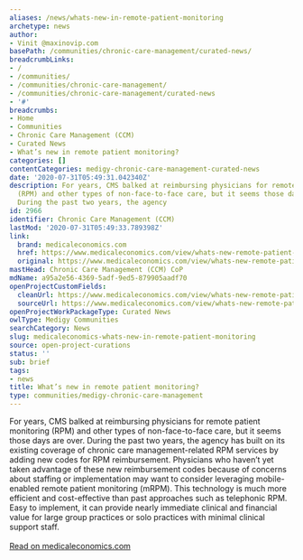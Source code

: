 ```yaml
---
aliases: /news/whats-new-in-remote-patient-monitoring
archetype: news
author:
- Vinit @maxinovip.com
basePath: /communities/chronic-care-management/curated-news/
breadcrumbLinks:
- /
- /communities/
- /communities/chronic-care-management/
- /communities/chronic-care-management/curated-news
- '#'
breadcrumbs:
- Home
- Communities
- Chronic Care Management (CCM)
- Curated News
- What’s new in remote patient monitoring?
categories: []
contentCategories: medigy-chronic-care-management-curated-news
date: '2020-07-31T05:49:31.042340Z'
description: For years, CMS balked at reimbursing physicians for remote patient monitoring
  (RPM) and other types of non-face-to-face care, but it seems those days are over.
  During the past two years, the agency
id: 2966
identifier: Chronic Care Management (CCM)
lastMod: '2020-07-31T05:49:33.789398Z'
link:
  brand: medicaleconomics.com
  href: https://www.medicaleconomics.com/view/whats-new-remote-patient-monitoring
  original: https://www.medicaleconomics.com/view/whats-new-remote-patient-monitoring
mastHead: Chronic Care Management (CCM) CoP
mdName: a95a2e56-4369-5adf-9ed5-879905aadf70
openProjectCustomFields:
  cleanUrl: https://www.medicaleconomics.com/view/whats-new-remote-patient-monitoring
  sourceUrl: https://www.medicaleconomics.com/view/whats-new-remote-patient-monitoring
openProjectWorkPackageType: Curated News
owlType: Medigy Communities
searchCategory: News
slug: medicaleconomics-whats-new-in-remote-patient-monitoring
source: open-project-curations
status: ''
sub: brief
tags:
- news
title: What’s new in remote patient monitoring?
type: communities/medigy-chronic-care-management
---
```


For years, CMS balked at reimbursing physicians for remote patient monitoring (RPM) and other types of non-face-to-face care, but it seems those days are over. During the past two years, the agency has built on its existing coverage of chronic care management-related RPM services by adding new codes for RPM reimbursement. Physicians who haven’t yet taken advantage of these new reimbursement codes because of concerns about staffing or implementation may want to consider leveraging mobile-enabled remote patient monitoring (mRPM). This technology is much more efficient and cost-effective than past approaches such as telephonic RPM. Easy to implement, it can provide nearly immediate clinical and financial value for large group practices or solo practices with minimal clinical support staff. <br><br><a target="_blank" href=https://www.medicaleconomics.com/view/whats-new-remote-patient-monitoring>Read on medicaleconomics.com</a>